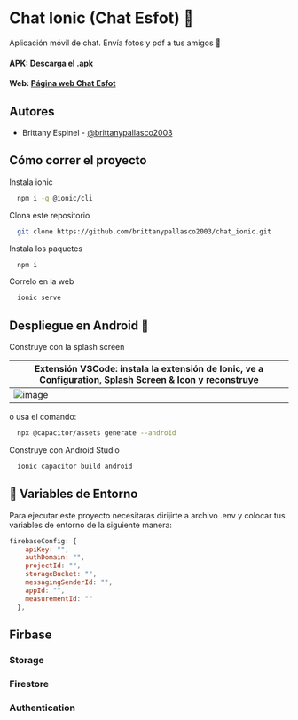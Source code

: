 # Chat Ionic (Chat Esfot) 📨

Aplicación móvil de chat.
Envía fotos y pdf a tus amigos 🥳

#### APK: Descarga el [.apk](src/assets/app-debug.apk)

#### Web: [Página web Chat Esfot](https://chat-f4e72.web.app/)

## Autores

- Brittany Espinel - [@brittanypallasco2003](https://github.com/brittanypallasco2003)

## Cómo correr el proyecto

Instala ionic

```bash
  npm i -g @ionic/cli
```

Clona este repositorio

```bash
  git clone https://github.com/brittanypallasco2003/chat_ionic.git
```

Instala los paquetes

```bash
  npm i
```

Correlo en la web

```bash
  ionic serve
```

## Despliegue en Android 📱

Construye con la splash screen

|Extensión VSCode: instala la extensión de Ionic, ve a Configuration, Splash Screen & Icon y reconstruye|
|-|
|![image](https://github.com/brittanypallasco2003/chat_ionic/assets/117743650/d21ea3fd-cfc7-49be-8d7b-7c862b435173)|

o usa el comando:

```bash
  npx @capacitor/assets generate --android
```

Construye con Android Studio

```bash
  ionic capacitor build android
```

## 🍃 Variables de Entorno

Para ejecutar este proyecto necesitaras dirijirte a archivo .env y colocar tus variables de entorno de la siguiente manera:

```js
firebaseConfig: {
    apiKey: "",
    authDomain: "",
    projectId: "",
    storageBucket: "",
    messagingSenderId: "",
    appId: "",
    measurementId: ""
  },
```

## Firbase

### Storage

### Firestore
### Authentication



